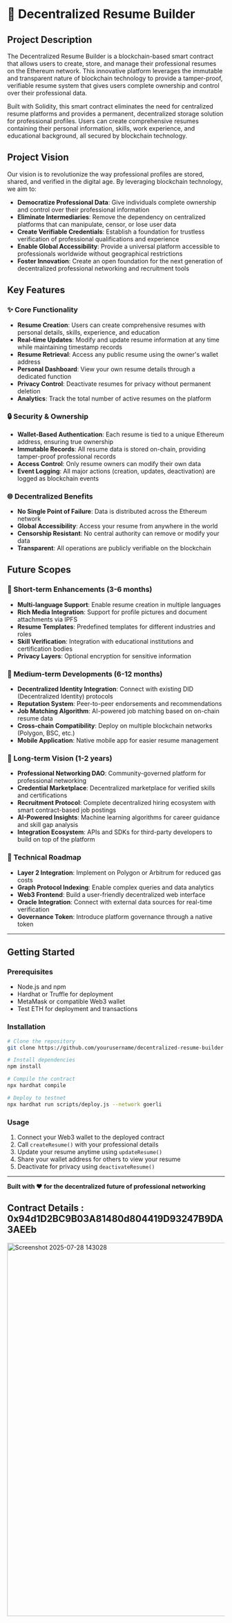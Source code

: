 # 🚀 Decentralized Resume Builder

## Project Description

The Decentralized Resume Builder is a blockchain-based smart contract that allows users to create, store, and manage their professional resumes on the Ethereum network. This innovative platform leverages the immutable and transparent nature of blockchain technology to provide a tamper-proof, verifiable resume system that gives users complete ownership and control over their professional data.

Built with Solidity, this smart contract eliminates the need for centralized resume platforms and provides a permanent, decentralized storage solution for professional profiles. Users can create comprehensive resumes containing their personal information, skills, work experience, and educational background, all secured by blockchain technology.

## Project Vision

Our vision is to revolutionize the way professional profiles are stored, shared, and verified in the digital age. By leveraging blockchain technology, we aim to:

- **Democratize Professional Data**: Give individuals complete ownership and control over their professional information
- **Eliminate Intermediaries**: Remove the dependency on centralized platforms that can manipulate, censor, or lose user data
- **Create Verifiable Credentials**: Establish a foundation for trustless verification of professional qualifications and experience
- **Enable Global Accessibility**: Provide a universal platform accessible to professionals worldwide without geographical restrictions
- **Foster Innovation**: Create an open foundation for the next generation of decentralized professional networking and recruitment tools

## Key Features

### ✨ Core Functionality
- **Resume Creation**: Users can create comprehensive resumes with personal details, skills, experience, and education
- **Real-time Updates**: Modify and update resume information at any time while maintaining timestamp records
- **Resume Retrieval**: Access any public resume using the owner's wallet address
- **Personal Dashboard**: View your own resume details through a dedicated function
- **Privacy Control**: Deactivate resumes for privacy without permanent deletion
- **Analytics**: Track the total number of active resumes on the platform

### 🔒 Security & Ownership
- **Wallet-Based Authentication**: Each resume is tied to a unique Ethereum address, ensuring true ownership
- **Immutable Records**: All resume data is stored on-chain, providing tamper-proof professional records
- **Access Control**: Only resume owners can modify their own data
- **Event Logging**: All major actions (creation, updates, deactivation) are logged as blockchain events

### 🌐 Decentralized Benefits
- **No Single Point of Failure**: Data is distributed across the Ethereum network
- **Global Accessibility**: Access your resume from anywhere in the world
- **Censorship Resistant**: No central authority can remove or modify your data
- **Transparent**: All operations are publicly verifiable on the blockchain

## Future Scopes

### 🔮 Short-term Enhancements (3-6 months)
- **Multi-language Support**: Enable resume creation in multiple languages
- **Rich Media Integration**: Support for profile pictures and document attachments via IPFS
- **Resume Templates**: Predefined templates for different industries and roles
- **Skill Verification**: Integration with educational institutions and certification bodies
- **Privacy Layers**: Optional encryption for sensitive information

### 🚀 Medium-term Developments (6-12 months)
- **Decentralized Identity Integration**: Connect with existing DID (Decentralized Identity) protocols
- **Reputation System**: Peer-to-peer endorsements and recommendations
- **Job Matching Algorithm**: AI-powered job matching based on on-chain resume data
- **Cross-chain Compatibility**: Deploy on multiple blockchain networks (Polygon, BSC, etc.)
- **Mobile Application**: Native mobile app for easier resume management

### 🌟 Long-term Vision (1-2 years)
- **Professional Networking DAO**: Community-governed platform for professional networking
- **Credential Marketplace**: Decentralized marketplace for verified skills and certifications
- **Recruitment Protocol**: Complete decentralized hiring ecosystem with smart contract-based job postings
- **AI-Powered Insights**: Machine learning algorithms for career guidance and skill gap analysis
- **Integration Ecosystem**: APIs and SDKs for third-party developers to build on top of the platform

### 🔧 Technical Roadmap
- **Layer 2 Integration**: Implement on Polygon or Arbitrum for reduced gas costs
- **Graph Protocol Indexing**: Enable complex queries and data analytics
- **Web3 Frontend**: Build a user-friendly decentralized web interface
- **Oracle Integration**: Connect with external data sources for real-time verification
- **Governance Token**: Introduce platform governance through a native token

---

## Getting Started

### Prerequisites
- Node.js and npm
- Hardhat or Truffle for deployment
- MetaMask or compatible Web3 wallet
- Test ETH for deployment and transactions

### Installation
```bash
# Clone the repository
git clone https://github.com/yourusername/decentralized-resume-builder

# Install dependencies
npm install

# Compile the contract
npx hardhat compile

# Deploy to testnet
npx hardhat run scripts/deploy.js --network goerli
```

### Usage
1. Connect your Web3 wallet to the deployed contract
2. Call `createResume()` with your professional details
3. Update your resume anytime using `updateResume()`
4. Share your wallet address for others to view your resume
5. Deactivate for privacy using `deactivateResume()`

---

**Built with ❤️ for the decentralized future of professional networking**
## Contract Details : 0x94d1D2BC9B03A81480d804419D93247B9DA3AEEb
<img width="1915" height="864" alt="Screenshot 2025-07-28 143028" src="https://github.com/user-attachments/assets/103ad87a-2502-4ff1-bb83-0a24a9cfc688" />
